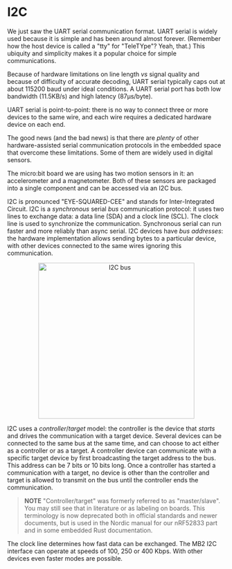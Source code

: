 # I2C

We just saw the UART serial communication format. UART serial is widely used because it is simple
and has been around almost forever. (Remember how the host device is called a "tty" for "TeleTYpe"?
Yeah, that.) This ubiquity and simplicity makes it a popular choice for simple communications.

Because of hardware limitations on line length *vs* signal quality and because of difficulty of
accurate decoding, UART serial typically caps out at about 115200 baud under ideal conditions. A
UART serial port has both low bandwidth (11.5KB/s) and high latency (87µs/byte).

UART serial is point-to-point: there is no way to connect three or more devices to the same wire,
and each wire requires a dedicated hardware device on each end.

The good news (and the bad news) is that there are *plenty* of other hardware-assisted serial
communication protocols in the embedded space that overcome these limitations. Some of them are
widely used in digital sensors.

The micro:bit board we are using has two motion sensors in it: an accelerometer and a magnetometer.
Both of these sensors are packaged into a single component and can be accessed via an I2C bus.

I2C is pronounced "EYE-SQUARED-CEE" and stands for Inter-Integrated Circuit. I2C is a *synchronous*
serial *bus* communication protocol: it uses two lines to exchange data: a data line (SDA) and a
clock line (SCL). The clock line is used to synchronize the communication. Synchronous serial can
run faster and more reliably than async serial. I2C devices have *bus addresses*: the hardware
implementation allows sending bytes to a particular device, with other devices connected to the same
wires ignoring this communication.

<p align="center">
<img class="white_bg" height="360" title="I2C bus" src="../../assets/i2c-bus.svg" />
</p>

I2C uses a *controller*/*target* model: the controller is the device that *starts* and drives the
communication with a target device. Several devices can be connected to the same bus at the same
time, and can choose to act either as a controller or as a target. A controller device can
communicate with a specific target device by first broadcasting the target address to the bus. This
address can be 7 bits or 10 bits long.  Once a controller has started a communication with a target,
no device is other than the controller and target is allowed to transmit on the bus until the
controller ends the communication.

> **NOTE** "Controller/target" was formerly referred to as "master/slave". You may still see that in
> literature or as labeling on boards. This terminology is now deprecated both in official standards
> and newer documents, but is used in the Nordic manual for our nRF52833 part and in some embedded
> Rust documentation.

The clock line determines how fast data can be exchanged. The MB2 I2C interface can operate at
speeds of 100, 250 or 400 Kbps. With other devices even faster modes are possible.
